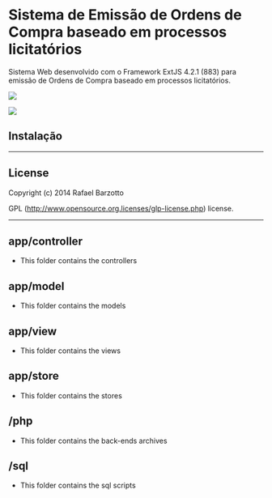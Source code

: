 # Sistema de Emissão de Ordens de Compra baseado em processos licitatórios



Sistema Web desenvolvido com o Framework ExtJS 4.2.1 (883) para emissão de Ordens de Compra baseado em processos licitatórios.


![](http://imagizer.imageshack.us/v2/640x480q90/901/PjgNkk.jpg)

![](http://imagizer.imageshack.us/v2/640x480q90/673/KNg112.jpg)


## Instalação


----
## License

Copyright (c) 2014 Rafael Barzotto

GPL (http://www.opensource.org.licenses/glp-license.php) license.

----

## app/controller

  - This folder contains the controllers

## app/model

  - This folder contains the models

## app/view

  - This folder contains the views

## app/store

  - This folder contains the stores

## /php

  - This folder contains the back-ends archives

## /sql

  - This folder contains the sql scripts
